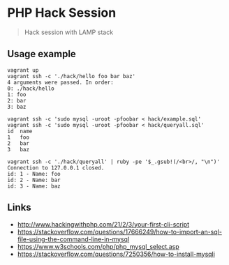 # PHP Hack Session

> Hack session with LAMP stack

## Usage example

```
vagrant up
vagrant ssh -c './hack/hello foo bar baz'
4 arguments were passed. In order:
0: ./hack/hello
1: foo
2: bar
3: baz
```

```
vagrant ssh -c 'sudo mysql -uroot -pfoobar < hack/example.sql'
vagrant ssh -c 'sudo mysql -uroot -pfoobar < hack/queryall.sql'
id	name
1	foo
2	bar
3	baz
```

```
vagrant ssh -c './hack/queryall' | ruby -pe '$_.gsub!(/<br>/, "\n")'
Connection to 127.0.0.1 closed.
id: 1 - Name: foo
id: 2 - Name: bar
id: 3 - Name: baz
```

## Links

* http://www.hackingwithphp.com/21/2/3/your-first-cli-script
* https://stackoverflow.com/questions/17666249/how-to-import-an-sql-file-using-the-command-line-in-mysql
* https://www.w3schools.com/php/php_mysql_select.asp
* https://stackoverflow.com/questions/7250356/how-to-install-mysqli